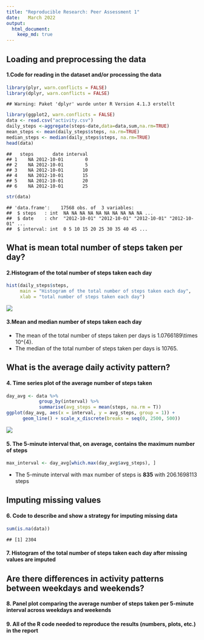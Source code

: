 ```yaml
---
title: "Reproducible Research: Peer Assessment 1"
date:   March 2022
output: 
  html_document:
    keep_md: true
---
```


## Loading and preprocessing the data
#### 1.Code for reading in the dataset and/or processing the data

```r
library(plyr, warn.conflicts = FALSE)
library(dplyr, warn.conflicts = FALSE)
```

```
## Warning: Paket 'dplyr' wurde unter R Version 4.1.3 erstellt
```

```r
library(ggplot2, warn.conflicts = FALSE)
data <- read.csv("activity.csv")
daily_steps <-aggregate(steps~date,data=data,sum,na.rm=TRUE)
mean_steps <- mean(daily_steps$steps, na.rm=TRUE)
median_steps <- median(daily_steps$steps, na.rm=TRUE)
head(data)
```

```
##   steps       date interval
## 1    NA 2012-10-01        0
## 2    NA 2012-10-01        5
## 3    NA 2012-10-01       10
## 4    NA 2012-10-01       15
## 5    NA 2012-10-01       20
## 6    NA 2012-10-01       25
```

```r
str(data)
```

```
## 'data.frame':	17568 obs. of  3 variables:
##  $ steps   : int  NA NA NA NA NA NA NA NA NA NA ...
##  $ date    : chr  "2012-10-01" "2012-10-01" "2012-10-01" "2012-10-01" ...
##  $ interval: int  0 5 10 15 20 25 30 35 40 45 ...
```

## What is mean total number of steps taken per day?
#### 2.Histogram of the total number of steps taken each day

```r
hist(daily_steps$steps,
     main = "Histogram of the total number of steps taken each day",
     xlab = "total number of steps taken each day")
```

![](PA1_template_files/figure-html/unnamed-chunk-1-1.png)<!-- -->

#### 3.Mean and median number of steps taken each day
- The mean of the total number of steps taken per days is 1.0766189\times 10^{4}.
- The median of the total number of steps taken per days is 10765.


## What is the average daily activity pattern?
#### 4. Time series plot of the average number of steps taken

```r
day_avg <- data %>%
            group_by(interval) %>%
            summarise(avg_steps = mean(steps, na.rm = T))
ggplot(day_avg, aes(x = interval, y = avg_steps, group = 1)) + 
      geom_line() + scale_x_discrete(breaks = seq(0, 2500, 500))
```

![](PA1_template_files/figure-html/unnamed-chunk-2-1.png)<!-- -->

#### 5. The 5-minute interval that, on average, contains the maximum number of steps

```r
max_interval <- day_avg[which.max(day_avg$avg_steps), ]
```
- The 5-minute interval with max number of steps is **835** with 206.1698113 steps

## Imputing missing values
#### 6. Code to describe and show a strategy for imputing missing data

```r
sum(is.na(data))
```

```
## [1] 2304
```

#### 7. Histogram of the total number of steps taken each day after missing values are imputed



## Are there differences in activity patterns between weekdays and weekends?
#### 8. Panel plot comparing the average number of steps taken per 5-minute interval across weekdays and weekends
#### 9. All of the R code needed to reproduce the results (numbers, plots, etc.) in the report


